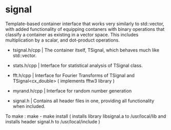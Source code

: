 # signal

Template-based container interface that works very similarly to std::vector, with added functionality of equipping contaners with binary operations that classify a container as existing in a vector space.  This includes multiplication by a scalar, and dot-product operations.  

 - tsignal.h/cpp | The container itself, TSignal<T>, which behaves much like std::vector.
 - stats.h/cpp   | Interface for statistical analysis of TSignal<double> class.
 - fft.h/cpp     | Interface for Fourier Transforms of TSignal<double> and TSignal<cx_double> ( implements fftw3 library ) 
 - myrand.h/cpp  | Interface for random number generation
 
 - signal.h      | Contains all header files in one, providing all functionality when included.

To make : make - make install ( installs library libsignal.a to /usr/local/lib and installs header signal.h to /usr/local/include )
